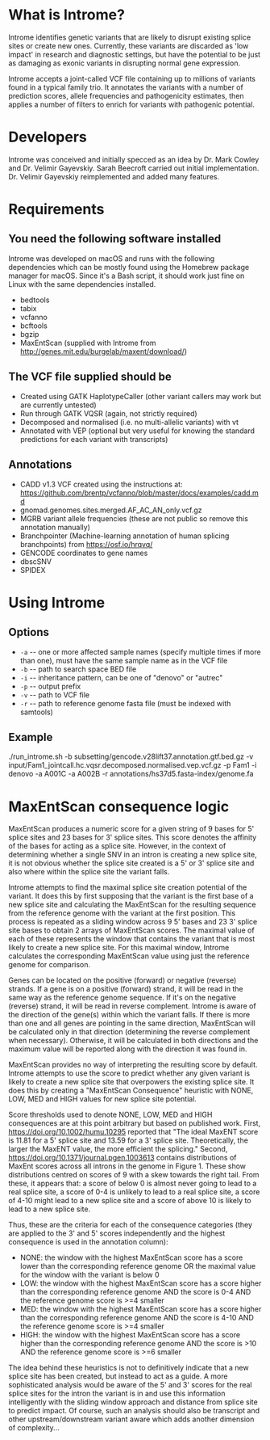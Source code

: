 # What is Introme?

Introme identifies genetic variants that are likely to disrupt existing splice sites or create new ones. Currently, these variants are discarded as 'low impact' in research and diagnostic settings, but have the potential to be just as damaging as exonic variants in disrupting normal gene expression.

Introme accepts a joint-called VCF file containing up to millions of variants found in a typical family trio. It annotates the variants with a number of prediction scores, allele frequencies and pathogenicity estimates, then applies a number of filters to enrich for variants with pathogenic potential.

# Developers

Introme was conceived and initially specced as an idea by Dr. Mark Cowley and Dr. Velimir Gayevskiy. Sarah Beecroft carried out initial implementation. Dr. Velimir Gayevskiy reimplemented and added many features.

# Requirements

## You need the following software installed

Introme was developed on macOS and runs with the following dependencies which can be mostly found using the Homebrew package manager for macOS. Since it's a Bash script, it should work just fine on Linux with the same dependencies installed.

* bedtools
* tabix
* vcfanno
* bcftools
* bgzip
* MaxEntScan (supplied with Introme from http://genes.mit.edu/burgelab/maxent/download/)

## The VCF file supplied should be

* Created using GATK HaplotypeCaller (other variant callers may work but are currently untested)
* Run through GATK VQSR (again, not strictly required)
* Decomposed and normalised (i.e. no multi-allelic variants) with vt
* Annotated with VEP (optional but very useful for knowing the standard predictions for each variant with transcripts)

## Annotations

* CADD v1.3 VCF created using the instructions at: https://github.com/brentp/vcfanno/blob/master/docs/examples/cadd.md
* gnomad.genomes.sites.merged.AF\_AC_AN\_only.vcf.gz
* MGRB variant allele frequencies (these are not public so remove this annotation manually)
* Branchpointer (Machine-learning annotation of human splicing branchpoints) from https://osf.io/hrqvq/
* GENCODE coordinates to gene names
* dbscSNV
* SPIDEX

# Using Introme

## Options

* `-a` -- one or more affected sample names (specify multiple times if more than one), must have the same sample name as in the VCF file
* `-b` -- path to search space BED file
* `-i` -- inheritance pattern, can be one of "denovo" or "autrec"
* `-p` -- output prefix
* `-v` -- path to VCF file
* `-r` -- path to reference genome fasta file (must be indexed with samtools)

## Example

./run\_introme.sh -b subsetting/gencode.v28lift37.annotation.gtf.bed.gz -v input/Fam1_jointcall.hc.vqsr.decomposed.normalised.vep.vcf.gz -p Fam1 -i denovo -a A001C -a A002B -r annotations/hs37d5.fasta-index/genome.fa

# MaxEntScan consequence logic

MaxEntScan produces a numeric score for a given string of 9 bases for 5' splice sites and 23 bases for 3' splice sites. This score denotes the affinity of the bases for acting as a splice site. However, in the context of determining whether a single SNV in an intron is creating a new splice site, it is not obvious whether the splice site created is a 5' or 3' splice site and also where within the splice site the variant falls.

Introme attempts to find the maximal splice site creation potential of the variant. It does this by first supposing that the variant is the first base of a new splice site and calculating the MaxEntScan for the resulting sequence from the reference genome with the variant at the first position. This process is repeated as a sliding window across 9 5' bases and 23 3' splice site bases to obtain 2 arrays of MaxEntScan scores. The maximal value of each of these represents the window that contains the variant that is most likely to create a new splice site. For this maximal window, Introme calculates the corresponding MaxEntScan value using just the reference genome for comparison.

Genes can be located on the positive (forward) or negative (reverse) strands. If a gene is on a positive (forward) strand, it will be read in the same way as the reference genome sequence. If it's on the negative (reverse) strand, it will be read in reverse complement. Introme is aware of the direction of the gene(s) within which the variant falls. If there is more than one and all genes are pointing in the same direction, MaxEntScan will be calculated only in that direction (determining the reverse complement when necessary). Otherwise, it will be calculated in both directions and the maximum value will be reported along with the direction it was found in.

MaxEntScan provides no way of interpreting the resulting score by default. Introme attempts to use the score to predict whether any given variant is likely to create a new splice site that overpowers the existing splice site. It does this by creating a "MaxEntScan Consequence" heuristic with NONE, LOW, MED and HIGH values for new splice site potential.

Score thresholds used to denote NONE, LOW, MED and HIGH consequences are at this point arbitrary but based on published work. First, https://doi.org/10.1002/humu.10295 reported that "The ideal MaxENT score is 11.81 for a 5' splice site and 13.59 for a 3' splice site. Theoretically, the larger the MaxENT value, the more efficient the splicing." Second, https://doi.org/10.1371/journal.pgen.1003613 contains distributions of MaxEnt scores across all introns in the genome in Figure 1. These show distributions centred on scores of 9 with a skew towards the right tail. From these, it appears that: a score of below 0 is almost never going to lead to a real splice site, a score of 0-4 is unlikely to lead to a real splice site, a score of 4-10 might lead to a new splice site and a score of above 10 is likely to lead to a new splice site.

Thus, these are the criteria for each of the consequence categories (they are applied to the 3' and 5' scores independently and the highest consequence is used in the annotation column):

* NONE: the window with the highest MaxEntScan score has a score lower than the corresponding reference genome OR the maximal value for the window with the variant is below 0
* LOW: the window with the highest MaxEntScan score has a score higher than the corresponding reference genome AND the score is 0-4 AND the reference genome score is >=4 smaller
* MED: the window with the highest MaxEntScan score has a score higher than the corresponding reference genome AND the score is 4-10 AND the reference genome score is >=4 smaller
* HIGH: the window with the highest MaxEntScan score has a score higher than the corresponding reference genome AND the score is >10 AND the reference genome score is >=6 smaller

The idea behind these heuristics is not to definitively indicate that a new splice site has been created, but instead to act as a guide. A more sophisticated analysis would be aware of the 5' and 3' scores for the real splice sites for the intron the variant is in and use this information intelligently with the sliding window approach and distance from splice site to predict impact. Of course, such an analysis should also be transcript and other upstream/downstream variant aware which adds another dimension of complexity...


